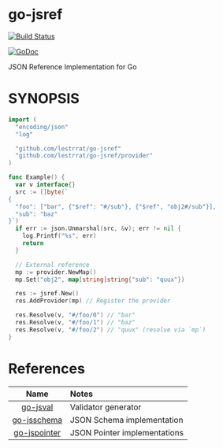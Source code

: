 # go-jsref

[![Build Status](https://travis-ci.org/lestrrat/go-jsref.svg?branch=master)](https://travis-ci.org/lestrrat/go-jsref)

[![GoDoc](https://godoc.org/github.com/lestrrat/go-jsref?status.svg)](https://godoc.org/github.com/lestrrat/go-jsref)

JSON Reference Implementation for Go

# SYNOPSIS

```go
import (
  "encoding/json"
  "log"

  "github.com/lestrrat/go-jsref"
  "github.com/lestrrat/go-jsref/provider"
)

func Example() {
  var v interface{}
  src := []byte(`
{
  "foo": ["bar", {"$ref": "#/sub"}, {"$ref", "obj2#/sub"}],
  "sub": "baz"
}`)
  if err := json.Unmarshal(src, &v); err != nil {
    log.Printf("%s", err)
    return
  }

  // External reference
  mp := provider.NewMap()
  mp.Set("obj2", map[string]string{"sub": "quux"})

  res := jsref.New()
  res.AddProvider(mp) // Register the provider

  res.Resolve(v, "#/foo/0") // "bar"
  res.Resolve(v, "#/foo/1") // "baz"
  res.Resolve(v, "#/foo/2") // "quux" (resolve via `mp`)
}
```

# References

| Name                                                     | Notes                         |
|:--------------------------------------------------------:|:------------------------------|
| [go-jsval](https://github.com/lestrrat/go-jsval)         | Validator generator           |
| [go-jsschema](https://github.com/lestrrat/go-jsschema)   | JSON Schema implementation    |
| [go-jspointer](https://github.com/lestrrat/go-jspointer) | JSON Pointer implementations  |
